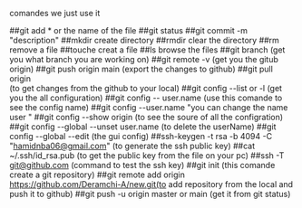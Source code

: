 
comandes we just use it

##git add * or the name of the file
##git status
##git commit -m "description"
##mkdir 
create directory
##rmdir 
clear the directory
##rm 
remove a file
##touche 
creat a file 
##ls 
browse the files
##git branch 
(get you what branch you are working on)
##git remote -v 
(get you the gitub origin)
##git push origin main 
(export the changes to github)
##git pull origin  
(to get changes from the github to your local)
##git config --list or -l
(get you the all configuration)
##git config -- user.name 
(use this comande to see the config name)
##git config --user.name "you can change the name user
"
##git config --show origin 
(to see the soure of all the configration)
##git config --global --unset user.name 
(to delete the userName)
##git config --global --edit 
(the gui config)
##ssh-keygen -t rsa -b 4094 -C "hamidnba06@gmail.com"
(to generate the ssh public key)
##cat ~/.ssh/id_rsa.pub
(to get the public key from the file on your pc)
##ssh -T git@github.com 
(command to test the ssh key)
##git init 
(this comande create a git repository)
##git remote add origin https://github.com/Deramchi-A/new.git(to add repository from the local and push it to github)
##git push -u origin master or main
(get it from git status)
